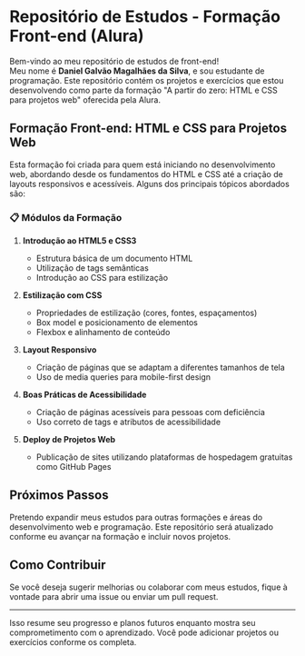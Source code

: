 # Repositório de Estudos - Formação Front-end (Alura)

Bem-vindo ao meu repositório de estudos de front-end!  
Meu nome é **Daniel Galvão Magalhães da Silva**, e sou estudante de programação. Este repositório contém os projetos e exercícios que estou desenvolvendo como parte da formação "A partir do zero: HTML e CSS para projetos web" oferecida pela Alura.

## Formação Front-end: HTML e CSS para Projetos Web

Esta formação foi criada para quem está iniciando no desenvolvimento web, abordando desde os fundamentos do HTML e CSS até a criação de layouts responsivos e acessíveis. Alguns dos principais tópicos abordados são:

### 📋 Módulos da Formação

1. **Introdução ao HTML5 e CSS3**  
   - Estrutura básica de um documento HTML
   - Utilização de tags semânticas
   - Introdução ao CSS para estilização

2. **Estilização com CSS**  
   - Propriedades de estilização (cores, fontes, espaçamentos)
   - Box model e posicionamento de elementos
   - Flexbox e alinhamento de conteúdo

3. **Layout Responsivo**  
   - Criação de páginas que se adaptam a diferentes tamanhos de tela
   - Uso de media queries para mobile-first design

4. **Boas Práticas de Acessibilidade**  
   - Criação de páginas acessíveis para pessoas com deficiência
   - Uso correto de tags e atributos de acessibilidade

5. **Deploy de Projetos Web**  
   - Publicação de sites utilizando plataformas de hospedagem gratuitas como GitHub Pages

## Próximos Passos

Pretendo expandir meus estudos para outras formações e áreas do desenvolvimento web e programação. Este repositório será atualizado conforme eu avançar na formação e incluir novos projetos.

## Como Contribuir

Se você deseja sugerir melhorias ou colaborar com meus estudos, fique à vontade para abrir uma issue ou enviar um pull request.

---

Isso resume seu progresso e planos futuros enquanto mostra seu comprometimento com o aprendizado. Você pode adicionar projetos ou exercícios conforme os completa.
